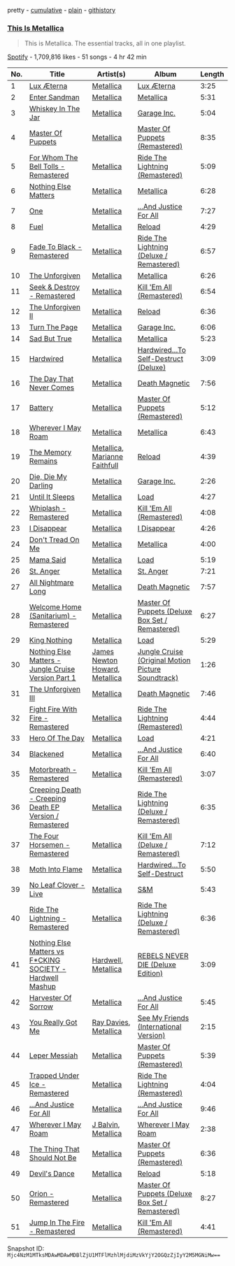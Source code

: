 pretty - [cumulative](/playlists/cumulative/37i9dQZF1DZ06evO1sJmec.md) - [plain](/playlists/plain/37i9dQZF1DZ06evO1sJmec) - [githistory](https://github.githistory.xyz/mackorone/spotify-playlist-archive/blob/main/playlists/plain/37i9dQZF1DZ06evO1sJmec)

### [This Is Metallica](https://open.spotify.com/playlist/37i9dQZF1DZ06evO1sJmec)

> This is Metallica\. The essential tracks, all in one playlist.

[Spotify](https://open.spotify.com/user/spotify) - 1,709,816 likes - 51 songs - 4 hr 42 min

| No. | Title | Artist(s) | Album | Length |
|---|---|---|---|---|
| 1 | [Lux Æterna](https://open.spotify.com/track/0QfZ8OHFnFzLe66iFBww2U) | [Metallica](https://open.spotify.com/artist/2ye2Wgw4gimLv2eAKyk1NB) | [Lux Æterna](https://open.spotify.com/album/4nQohOCgjIAlnRmqUVYaSv) | 3:25 |
| 2 | [Enter Sandman](https://open.spotify.com/track/5sICkBXVmaCQk5aISGR3x1) | [Metallica](https://open.spotify.com/artist/2ye2Wgw4gimLv2eAKyk1NB) | [Metallica](https://open.spotify.com/album/2Kh43m04B1UkVcpcRa1Zug) | 5:31 |
| 3 | [Whiskey In The Jar](https://open.spotify.com/track/2R6UrJ8uWbSIiHWmvRQvN8) | [Metallica](https://open.spotify.com/artist/2ye2Wgw4gimLv2eAKyk1NB) | [Garage Inc.](https://open.spotify.com/album/0vshXZYhBkbIoqxyC2fXcF) | 5:04 |
| 4 | [Master Of Puppets](https://open.spotify.com/track/2MuWTIM3b0YEAskbeeFE1i) | [Metallica](https://open.spotify.com/artist/2ye2Wgw4gimLv2eAKyk1NB) | [Master Of Puppets \(Remastered\)](https://open.spotify.com/album/2Lq2qX3hYhiuPckC8Flj21) | 8:35 |
| 5 | [For Whom The Bell Tolls \- Remastered](https://open.spotify.com/track/2dXsILW8gzkosqleHAvl0v) | [Metallica](https://open.spotify.com/artist/2ye2Wgw4gimLv2eAKyk1NB) | [Ride The Lightning \(Remastered\)](https://open.spotify.com/album/05DePtm7oQMdL3Uzw2Jmsc) | 5:09 |
| 6 | [Nothing Else Matters](https://open.spotify.com/track/0nLiqZ6A27jJri2VCalIUs) | [Metallica](https://open.spotify.com/artist/2ye2Wgw4gimLv2eAKyk1NB) | [Metallica](https://open.spotify.com/album/2Kh43m04B1UkVcpcRa1Zug) | 6:28 |
| 7 | [One](https://open.spotify.com/track/5IX4TbIR5mMHGE4wiWwKW0) | [Metallica](https://open.spotify.com/artist/2ye2Wgw4gimLv2eAKyk1NB) | [...And Justice For All](https://open.spotify.com/album/6Eycw3dwcDMEFSqkUvLQ7g) | 7:27 |
| 8 | [Fuel](https://open.spotify.com/track/6FUwPb4mGlUDbx42uspXaZ) | [Metallica](https://open.spotify.com/artist/2ye2Wgw4gimLv2eAKyk1NB) | [Reload](https://open.spotify.com/album/0Ip2GlQPoAIgdkqCO2YkMa) | 4:29 |
| 9 | [Fade To Black \- Remastered](https://open.spotify.com/track/5nekfiTN45vlxG0eNJQQye) | [Metallica](https://open.spotify.com/artist/2ye2Wgw4gimLv2eAKyk1NB) | [Ride The Lightning \(Deluxe / Remastered\)](https://open.spotify.com/album/4K5E5mWQbECn9aThu6Xnkx) | 6:57 |
| 10 | [The Unforgiven](https://open.spotify.com/track/4aYLAF6ckQ5ooGGGM7sWAa) | [Metallica](https://open.spotify.com/artist/2ye2Wgw4gimLv2eAKyk1NB) | [Metallica](https://open.spotify.com/album/2Kh43m04B1UkVcpcRa1Zug) | 6:26 |
| 11 | [Seek & Destroy \- Remastered](https://open.spotify.com/track/28WmNsclKsrVmdv3tDmoYU) | [Metallica](https://open.spotify.com/artist/2ye2Wgw4gimLv2eAKyk1NB) | [Kill 'Em All \(Remastered\)](https://open.spotify.com/album/1aGapZGHBovnmhwqVNI6JZ) | 6:54 |
| 12 | [The Unforgiven II](https://open.spotify.com/track/6nswV1Lz3OZkaiCJfmVUOa) | [Metallica](https://open.spotify.com/artist/2ye2Wgw4gimLv2eAKyk1NB) | [Reload](https://open.spotify.com/album/0Ip2GlQPoAIgdkqCO2YkMa) | 6:36 |
| 13 | [Turn The Page](https://open.spotify.com/track/1aXFBWnnPFRKUN7vuIA5h0) | [Metallica](https://open.spotify.com/artist/2ye2Wgw4gimLv2eAKyk1NB) | [Garage Inc.](https://open.spotify.com/album/0vshXZYhBkbIoqxyC2fXcF) | 6:06 |
| 14 | [Sad But True](https://open.spotify.com/track/1PhLYngBKbeDtdmDzCg3Pb) | [Metallica](https://open.spotify.com/artist/2ye2Wgw4gimLv2eAKyk1NB) | [Metallica](https://open.spotify.com/album/2Kh43m04B1UkVcpcRa1Zug) | 5:23 |
| 15 | [Hardwired](https://open.spotify.com/track/0QV3swr7L8MZr72lL2izV1) | [Metallica](https://open.spotify.com/artist/2ye2Wgw4gimLv2eAKyk1NB) | [Hardwired…To Self\-Destruct \(Deluxe\)](https://open.spotify.com/album/4bcUiX49wpmDRhrC8TvDWV) | 3:09 |
| 16 | [The Day That Never Comes](https://open.spotify.com/track/13Uvqll8OQDjw3wDweIK9y) | [Metallica](https://open.spotify.com/artist/2ye2Wgw4gimLv2eAKyk1NB) | [Death Magnetic](https://open.spotify.com/album/3bK58rVcWBh3V3vxMLzi0V) | 7:56 |
| 17 | [Battery](https://open.spotify.com/track/6UB9mShVLbMm0W4e6vud4C) | [Metallica](https://open.spotify.com/artist/2ye2Wgw4gimLv2eAKyk1NB) | [Master Of Puppets \(Remastered\)](https://open.spotify.com/album/2Lq2qX3hYhiuPckC8Flj21) | 5:12 |
| 18 | [Wherever I May Roam](https://open.spotify.com/track/22GbAGb80ZZNgm2yrBMnpR) | [Metallica](https://open.spotify.com/artist/2ye2Wgw4gimLv2eAKyk1NB) | [Metallica](https://open.spotify.com/album/2Kh43m04B1UkVcpcRa1Zug) | 6:43 |
| 19 | [The Memory Remains](https://open.spotify.com/track/6RbC38oDCIXD8V2AOU1Tjr) | [Metallica](https://open.spotify.com/artist/2ye2Wgw4gimLv2eAKyk1NB), [Marianne Faithfull](https://open.spotify.com/artist/7mlge4peaoNgzTsY6M32RB) | [Reload](https://open.spotify.com/album/0Ip2GlQPoAIgdkqCO2YkMa) | 4:39 |
| 20 | [Die, Die My Darling](https://open.spotify.com/track/0t7LcUic4qolMCysPrKeAd) | [Metallica](https://open.spotify.com/artist/2ye2Wgw4gimLv2eAKyk1NB) | [Garage Inc.](https://open.spotify.com/album/0vshXZYhBkbIoqxyC2fXcF) | 2:26 |
| 21 | [Until It Sleeps](https://open.spotify.com/track/2Iv4HSoMX2fDeXFcOJWyWX) | [Metallica](https://open.spotify.com/artist/2ye2Wgw4gimLv2eAKyk1NB) | [Load](https://open.spotify.com/album/6ndH0UlQbyCOVqByMXXhdV) | 4:27 |
| 22 | [Whiplash \- Remastered](https://open.spotify.com/track/38fIaph07Kd8ZIN6l17ZJs) | [Metallica](https://open.spotify.com/artist/2ye2Wgw4gimLv2eAKyk1NB) | [Kill 'Em All \(Remastered\)](https://open.spotify.com/album/1aGapZGHBovnmhwqVNI6JZ) | 4:08 |
| 23 | [I Disappear](https://open.spotify.com/track/46tSt69Xw10Ej8Rn7wJmFt) | [Metallica](https://open.spotify.com/artist/2ye2Wgw4gimLv2eAKyk1NB) | [I Disappear](https://open.spotify.com/album/7cJ4oRwyJ5BU1oj29AquOM) | 4:26 |
| 24 | [Don't Tread On Me](https://open.spotify.com/track/2b7r6fN91KiHnp00aqHZ7x) | [Metallica](https://open.spotify.com/artist/2ye2Wgw4gimLv2eAKyk1NB) | [Metallica](https://open.spotify.com/album/2Kh43m04B1UkVcpcRa1Zug) | 4:00 |
| 25 | [Mama Said](https://open.spotify.com/track/3dWNUqrgkQakv9fj5epwPK) | [Metallica](https://open.spotify.com/artist/2ye2Wgw4gimLv2eAKyk1NB) | [Load](https://open.spotify.com/album/6ndH0UlQbyCOVqByMXXhdV) | 5:19 |
| 26 | [St\. Anger](https://open.spotify.com/track/5JAnXx5BBES4FEf4d4t4CC) | [Metallica](https://open.spotify.com/artist/2ye2Wgw4gimLv2eAKyk1NB) | [St\. Anger](https://open.spotify.com/album/0HKpzK9ZoJ0oVA43E5gewM) | 7:21 |
| 27 | [All Nightmare Long](https://open.spotify.com/track/3e7wv9TChjWrnXHrk5NyBU) | [Metallica](https://open.spotify.com/artist/2ye2Wgw4gimLv2eAKyk1NB) | [Death Magnetic](https://open.spotify.com/album/3bK58rVcWBh3V3vxMLzi0V) | 7:57 |
| 28 | [Welcome Home \(Sanitarium\) \- Remastered](https://open.spotify.com/track/1FPSkRkDlthbAceSIIWc4C) | [Metallica](https://open.spotify.com/artist/2ye2Wgw4gimLv2eAKyk1NB) | [Master Of Puppets \(Deluxe Box Set / Remastered\)](https://open.spotify.com/album/5rFZcoCvmCaJ1gxTMU4JTm) | 6:27 |
| 29 | [King Nothing](https://open.spotify.com/track/30RKGpKHqr7ytcTljw436k) | [Metallica](https://open.spotify.com/artist/2ye2Wgw4gimLv2eAKyk1NB) | [Load](https://open.spotify.com/album/6ndH0UlQbyCOVqByMXXhdV) | 5:29 |
| 30 | [Nothing Else Matters \- Jungle Cruise Version Part 1](https://open.spotify.com/track/4PGBgDZAcUpAapDtfdX5Np) | [James Newton Howard](https://open.spotify.com/artist/2M4eNCvV3CJUswavkhAQg2), [Metallica](https://open.spotify.com/artist/2ye2Wgw4gimLv2eAKyk1NB) | [Jungle Cruise \(Original Motion Picture Soundtrack\)](https://open.spotify.com/album/0QVHqbXNWF56DkR6gv1jgq) | 1:26 |
| 31 | [The Unforgiven III](https://open.spotify.com/track/0qbV4e18lWrTTxlswVoLbI) | [Metallica](https://open.spotify.com/artist/2ye2Wgw4gimLv2eAKyk1NB) | [Death Magnetic](https://open.spotify.com/album/3bK58rVcWBh3V3vxMLzi0V) | 7:46 |
| 32 | [Fight Fire With Fire \- Remastered](https://open.spotify.com/track/6ckozbGmOusAnLT2LEbERy) | [Metallica](https://open.spotify.com/artist/2ye2Wgw4gimLv2eAKyk1NB) | [Ride The Lightning \(Remastered\)](https://open.spotify.com/album/05DePtm7oQMdL3Uzw2Jmsc) | 4:44 |
| 33 | [Hero Of The Day](https://open.spotify.com/track/0rDPQzWWmLTv9deHn4ulG7) | [Metallica](https://open.spotify.com/artist/2ye2Wgw4gimLv2eAKyk1NB) | [Load](https://open.spotify.com/album/6ndH0UlQbyCOVqByMXXhdV) | 4:21 |
| 34 | [Blackened](https://open.spotify.com/track/0Tp7uSZK21LZTbZRBNb9ud) | [Metallica](https://open.spotify.com/artist/2ye2Wgw4gimLv2eAKyk1NB) | [...And Justice For All](https://open.spotify.com/album/6Eycw3dwcDMEFSqkUvLQ7g) | 6:40 |
| 35 | [Motorbreath \- Remastered](https://open.spotify.com/track/6RqEJvpEzzlwj8g0wKG1ln) | [Metallica](https://open.spotify.com/artist/2ye2Wgw4gimLv2eAKyk1NB) | [Kill 'Em All \(Remastered\)](https://open.spotify.com/album/1aGapZGHBovnmhwqVNI6JZ) | 3:07 |
| 36 | [Creeping Death \- Creeping Death EP Version / Remastered](https://open.spotify.com/track/1Gn1FeIYUMZ2a7PrbaaQhl) | [Metallica](https://open.spotify.com/artist/2ye2Wgw4gimLv2eAKyk1NB) | [Ride The Lightning \(Deluxe / Remastered\)](https://open.spotify.com/album/4K5E5mWQbECn9aThu6Xnkx) | 6:35 |
| 37 | [The Four Horsemen \- Remastered](https://open.spotify.com/track/2YTwVDQOSGclX2N3AKetOP) | [Metallica](https://open.spotify.com/artist/2ye2Wgw4gimLv2eAKyk1NB) | [Kill 'Em All \(Deluxe / Remastered\)](https://open.spotify.com/album/3m69LQokz6DaKB3yw4BH6n) | 7:12 |
| 38 | [Moth Into Flame](https://open.spotify.com/track/3JjZq20Kv6UphyyirAaY9A) | [Metallica](https://open.spotify.com/artist/2ye2Wgw4gimLv2eAKyk1NB) | [Hardwired…To Self\-Destruct](https://open.spotify.com/album/7LwifLL1anaEd9eIIfIkx7) | 5:50 |
| 39 | [No Leaf Clover \- Live](https://open.spotify.com/track/2UIuYNBg8r5pkoG2MjdLZT) | [Metallica](https://open.spotify.com/artist/2ye2Wgw4gimLv2eAKyk1NB) | [S&M](https://open.spotify.com/album/1OZaosC2RtsE2TEqLziwAD) | 5:43 |
| 40 | [Ride The Lightning \- Remastered](https://open.spotify.com/track/2O7UGwJPVlix15Wn4sa5vw) | [Metallica](https://open.spotify.com/artist/2ye2Wgw4gimLv2eAKyk1NB) | [Ride The Lightning \(Deluxe / Remastered\)](https://open.spotify.com/album/4K5E5mWQbECn9aThu6Xnkx) | 6:36 |
| 41 | [Nothing Else Matters vs F\*CKING SOCIETY \- Hardwell Mashup](https://open.spotify.com/track/107nvz0Fjnsq9O9g61myZ5) | [Hardwell](https://open.spotify.com/artist/6BrvowZBreEkXzJQMpL174), [Metallica](https://open.spotify.com/artist/2ye2Wgw4gimLv2eAKyk1NB) | [REBELS NEVER DIE \(Deluxe Edition\)](https://open.spotify.com/album/6giiV9q6odKQWeR6tfBgyX) | 3:09 |
| 42 | [Harvester Of Sorrow](https://open.spotify.com/track/1V3wAgMB4ESaN4rStlrUNz) | [Metallica](https://open.spotify.com/artist/2ye2Wgw4gimLv2eAKyk1NB) | [...And Justice For All](https://open.spotify.com/album/6Eycw3dwcDMEFSqkUvLQ7g) | 5:45 |
| 43 | [You Really Got Me](https://open.spotify.com/track/0Cn4x7JH0p50y3wn5u8GPU) | [Ray Davies](https://open.spotify.com/artist/6spXkXEP6teMn2cu9sWbBR), [Metallica](https://open.spotify.com/artist/2ye2Wgw4gimLv2eAKyk1NB) | [See My Friends \(International Version\)](https://open.spotify.com/album/2dyCzJ71jPInWYrLyNXi3O) | 2:15 |
| 44 | [Leper Messiah](https://open.spotify.com/track/6XN00D9ejjEt1cW1sY44Gu) | [Metallica](https://open.spotify.com/artist/2ye2Wgw4gimLv2eAKyk1NB) | [Master Of Puppets \(Remastered\)](https://open.spotify.com/album/2Lq2qX3hYhiuPckC8Flj21) | 5:39 |
| 45 | [Trapped Under Ice \- Remastered](https://open.spotify.com/track/3J8jTThxk8GtxyoupHtyrb) | [Metallica](https://open.spotify.com/artist/2ye2Wgw4gimLv2eAKyk1NB) | [Ride The Lightning \(Remastered\)](https://open.spotify.com/album/05DePtm7oQMdL3Uzw2Jmsc) | 4:04 |
| 46 | [...And Justice For All](https://open.spotify.com/track/0eXz8pS25MoeUguNPR9VvD) | [Metallica](https://open.spotify.com/artist/2ye2Wgw4gimLv2eAKyk1NB) | [...And Justice For All](https://open.spotify.com/album/6Eycw3dwcDMEFSqkUvLQ7g) | 9:46 |
| 47 | [Wherever I May Roam](https://open.spotify.com/track/7qCHqtiSiX3T09ErW718yQ) | [J Balvin](https://open.spotify.com/artist/1vyhD5VmyZ7KMfW5gqLgo5), [Metallica](https://open.spotify.com/artist/2ye2Wgw4gimLv2eAKyk1NB) | [Wherever I May Roam](https://open.spotify.com/album/0WNfOMxwCMjYOjDWlGsgNA) | 2:38 |
| 48 | [The Thing That Should Not Be](https://open.spotify.com/track/7vFC68CBMKu99p4tIz6yzx) | [Metallica](https://open.spotify.com/artist/2ye2Wgw4gimLv2eAKyk1NB) | [Master Of Puppets \(Remastered\)](https://open.spotify.com/album/2Lq2qX3hYhiuPckC8Flj21) | 6:36 |
| 49 | [Devil's Dance](https://open.spotify.com/track/3IHyDrQOASm7R0WBamMJO8) | [Metallica](https://open.spotify.com/artist/2ye2Wgw4gimLv2eAKyk1NB) | [Reload](https://open.spotify.com/album/0Ip2GlQPoAIgdkqCO2YkMa) | 5:18 |
| 50 | [Orion \- Remastered](https://open.spotify.com/track/3z9e5b0P7zoIeV6I3iyX8O) | [Metallica](https://open.spotify.com/artist/2ye2Wgw4gimLv2eAKyk1NB) | [Master Of Puppets \(Deluxe Box Set / Remastered\)](https://open.spotify.com/album/5rFZcoCvmCaJ1gxTMU4JTm) | 8:27 |
| 51 | [Jump In The Fire \- Remastered](https://open.spotify.com/track/4fVBFyglBhMf0erfF7pBJp) | [Metallica](https://open.spotify.com/artist/2ye2Wgw4gimLv2eAKyk1NB) | [Kill 'Em All \(Remastered\)](https://open.spotify.com/album/1aGapZGHBovnmhwqVNI6JZ) | 4:41 |

Snapshot ID: `Mjc4NzM1MTksMDAwMDAwMDBlZjU1MTFlMzhlMjdiMzVkYjY2OGQzZjIyY2M5MGNiMw==`
